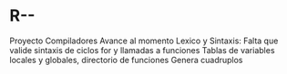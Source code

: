 # R--
Proyecto Compiladores
Avance al momento
Lexico y Sintaxis: Falta que valide sintaxis de ciclos for y llamadas a funciones
Tablas de variables locales y globales, directorio de funciones
Genera cuadruplos
